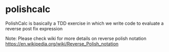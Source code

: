 # polishcalc
PolishCalc is basically a TDD exercise in which we write code to evaluate a reverse post fix expression

Note: Please check wiki for more details on reverse polish notation https://en.wikipedia.org/wiki/Reverse_Polish_notation

